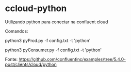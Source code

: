 # ccloud-python
Utilizando python para conectar na confluent cloud


Comandos: 

python3 pyProd.py -f config.txt -t 'python'

python3 pyConsumer.py -f config.txt -t 'python'


Fonte: https://github.com/confluentinc/examples/tree/5.4.0-post/clients/cloud/python
